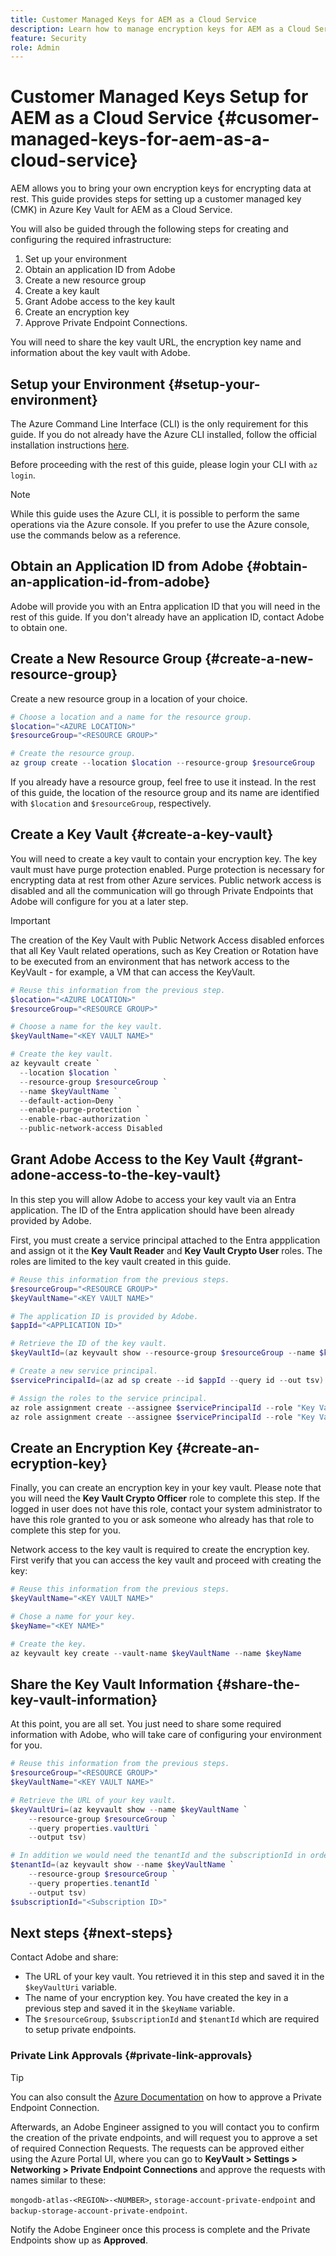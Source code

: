 ```yaml
---
title: Customer Managed Keys for AEM as a Cloud Service
description: Learn how to manage encryption keys for AEM as a Cloud Service
feature: Security
role: Admin
---
```


# Customer Managed Keys Setup for AEM as a Cloud Service {#cusomer-managed-keys-for-aem-as-a-cloud-service}

AEM allows you to bring your own encryption keys for encrypting data at rest. This guide provides steps for setting up a customer managed key (CMK) in Azure Key Vault for AEM as a Cloud Service.

You will also be guided through the following steps for creating and configuring the required infrastructure:

1. Set up your environment
1. Obtain an application ID from Adobe
1. Create a new resource group
1. Create a key kault
1. Grant Adobe access to the key kault
1. Create an encryption key
1. Approve Private Endpoint Connections.

You will need to share the key vault URL, the encryption key name and information about the key vault with Adobe.

## Setup your Environment {#setup-your-environment}

The Azure Command Line Interface (CLI) is the only requirement for this guide. If you do not already have the Azure CLI installed, follow the official installation instructions [here](https://learn.microsoft.com/en-us/cli/azure/install-azure-cli).

Before proceeding with the rest of this guide, please login your CLI with `az login`. 

>[!NOTE]
>
>While this guide uses the Azure CLI, it is possible to perform the same operations via the Azure console. If you prefer to use the Azure console, use the commands below as a reference.

## Obtain an Application ID from Adobe {#obtain-an-application-id-from-adobe}

Adobe will provide you with an Entra application ID that you will need in the rest of this guide. If you don't already have an application ID, contact Adobe to obtain one.

## Create a New Resource Group {#create-a-new-resource-group}

Create a new resource group in a location of your choice.

```powershell
# Choose a location and a name for the resource group.
$location="<AZURE LOCATION>"
$resourceGroup="<RESOURCE GROUP>"

# Create the resource group.
az group create --location $location --resource-group $resourceGroup
```

If you already have a resource group, feel free to use it instead. In the rest of this guide, the location of the resource group and its name are identified with `$location` and `$resourceGroup`, respectively.

## Create a Key Vault {#create-a-key-vault}

You will need to create a key vault to contain your encryption key. The key vault must have purge protection enabled. Purge protection is necessary for encrypting data at rest from other Azure services. Public network access is disabled and all the communication will go through Private Endpoints that Adobe will configure for you at a later step.

>[!IMPORTANT]
>The creation of the Key Vault with Public Network Access disabled enforces that all Key Vault related operations, such as Key Creation or Rotation have to be executed from an environment that has network access to the KeyVault - for example, a VM that can access the KeyVault.

```powershell
# Reuse this information from the previous step.
$location="<AZURE LOCATION>"
$resourceGroup="<RESOURCE GROUP>"

# Choose a name for the key vault.
$keyVaultName="<KEY VAULT NAME>"

# Create the key vault.
az keyvault create `
  --location $location `
  --resource-group $resourceGroup `
  --name $keyVaultName `
  --default-action=Deny `
  --enable-purge-protection `
  --enable-rbac-authorization `
  --public-network-access Disabled
```

## Grant Adobe Access to the Key Vault {#grant-adone-access-to-the-key-vault}

In this step you will allow Adobe to access your key vault via an Entra application. The ID of the Entra application should have been already provided by Adobe.

First, you must create a service principal attached to the Entra appplication and assign ot it the **Key Vault Reader** and **Key Vault Crypto User** roles. The roles are limited to the key vault created in this guide.

```powershell
# Reuse this information from the previous steps.
$resourceGroup="<RESOURCE GROUP>"
$keyVaultName="<KEY VAULT NAME>"

# The application ID is provided by Adobe.
$appId="<APPLICATION ID>"

# Retrieve the ID of the key vault.
$keyVaultId=(az keyvault show --resource-group $resourceGroup --name $keyVaultName --query id --output tsv)

# Create a new service principal.
$servicePrincipalId=(az ad sp create --id $appId --query id --out tsv)

# Assign the roles to the service principal.
az role assignment create --assignee $servicePrincipalId --role "Key Vault Reader" --scope $keyVaultId
az role assignment create --assignee $servicePrincipalId --role "Key Vault Crypto User" --scope $keyVaultId
```

## Create an Encryption Key {#create-an-ecryption-key}

Finally, you can create an encryption key in your key vault. Please note that you will need the **Key Vault Crypto Officer** role to complete this step. If the logged in user does not have this role, contact your system administrator to have this role granted to you or ask someone who already has that role to complete this step for you. 

Network access to the key vault is required to create the encryption key. First verify that you can access the key vault and proceed with creating the key:

```powershell
# Reuse this information from the previous steps.
$keyVaultName="<KEY VAULT NAME>"

# Chose a name for your key.
$keyName="<KEY NAME>"

# Create the key.
az keyvault key create --vault-name $keyVaultName --name $keyName
```

## Share the Key Vault Information {#share-the-key-vault-information}

At this point, you are all set. You just need to share some required information with Adobe, who will take care of configuring your environment for you.

```powershell
# Reuse this information from the previous steps.
$resourceGroup="<RESOURCE GROUP>"
$keyVaultName="<KEY VAULT NAME>"

# Retrieve the URL of your key vault.
$keyVaultUri=(az keyvault show --name $keyVaultName `
    --resource-group $resourceGroup `
    --query properties.vaultUri `
    --output tsv)

# In addition we would need the tenantId and the subscriptionId in order to setup the private endpoints.
$tenantId=(az keyvault show --name $keyVaultName `
    --resource-group $resourceGroup `
    --query properties.tenantId `
    --output tsv)
$subscriptionId="<Subscription ID>"
```


## Next steps {#next-steps}

Contact Adobe and share:

* The URL of your key vault. You retrieved it in this step and saved it in the `$keyVaultUri` variable.
* The name of your encryption key. You have created the key in a previous step and saved it in the `$keyName` variable.
* The `$resourceGroup`, `$subscriptionId` and `$tenantId` which are required to setup private endpoints.

### Private Link Approvals {#private-link-approvals}

>[!TIP]
>You can also consult the [Azure Documentation](https://learn.microsoft.com/en-us/azure/key-vault/general/private-link-service?tabs=portal#how-to-manage-a-private-endpoint-connection-to-key-vault-using-the-azure-portal) on how to approve a Private Endpoint Connection.

Afterwards, an Adobe Engineer assigned to you will contact you to confirm the creation of the private endpoints, and will request you to approve a set of required Connection Requests. The requests can be approved either using the Azure Portal UI, where you can go to **KeyVault > Settings > Networking > Private Endpoint Connections** and approve the requests with names similar to these: 

`mongodb-atlas-<REGION>-<NUMBER>`, `storage-account-private-endpoint` and `backup-storage-account-private-endpoint`. 

Notify the Adobe Engineer once this process is complete and the Private Endpoints show up as **Approved**.

